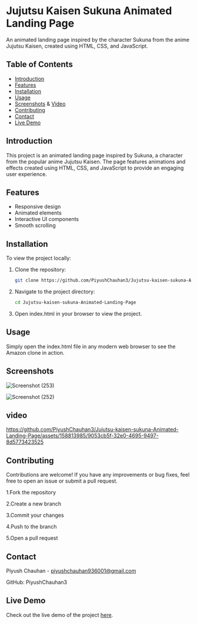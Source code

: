 # Jujutsu Kaisen Sukuna Animated Landing Page

An animated landing page inspired by the character Sukuna from the anime Jujutsu Kaisen, created using HTML, CSS, and JavaScript.

## Table of Contents

- [Introduction](#introduction)
- [Features](#features)
- [Installation](#installation)
- [Usage](#usage)
- [Screenshots](#screenshots) & [Video](#video)
- [Contributing](#contributing)
- [Contact](#contact)
- [Live Demo](#live-demo)

## Introduction

This project is an animated landing page inspired by Sukuna, a character from the popular anime Jujutsu Kaisen. The page features animations and effects created using HTML, CSS, and JavaScript to provide an engaging user experience.

## Features

- Responsive design
- Animated elements
- Interactive UI components
- Smooth scrolling

## Installation

To view the project locally:

1. Clone the repository:
   ```sh
   git clone https://github.com/PiyushChauhan3/Jujutsu-kaisen-sukuna-Animated-Landing-Page.git

2. Navigate to the project directory:
	```sh
    cd Jujutsu-kaisen-sukuna-Animated-Landing-Page
 
3. Open index.html in your browser to view the project.

## Usage

Simply open the index.html file in any modern web browser to see the Amazon clone in action.

## Screenshots

![Screenshot (253)](https://github.com/PiyushChauhan3/Jujutsu-kaisen-sukuna-Animated-Landing-Page/assets/158813985/395745fa-c55e-440a-87a3-58b1c9c96f46)

![Screenshot (252)](https://github.com/PiyushChauhan3/Jujutsu-kaisen-sukuna-Animated-Landing-Page/assets/158813985/22357d2f-61af-49bb-b38f-334921cd65cb)

## video


https://github.com/PiyushChauhan3/Jujutsu-kaisen-sukuna-Animated-Landing-Page/assets/158813985/9053cb5f-32e0-4695-9497-8d5773423525


## Contributing

Contributions are welcome! If you have any improvements or bug fixes, feel free to open an issue or submit a pull request.

1.Fork the repository

2.Create a new branch

3.Commit your changes

4.Push to the branch

5.Open a pull request


## Contact
Piyush Chauhan - piyushchauhan936001@gmail.com

GitHub: PiyushChauhan3


## Live Demo
Check out the live demo of the project [here](https://piyushchauhan3.github.io/Jujutsu-kaisen-sukuna-Animated-Landing-Page/).

